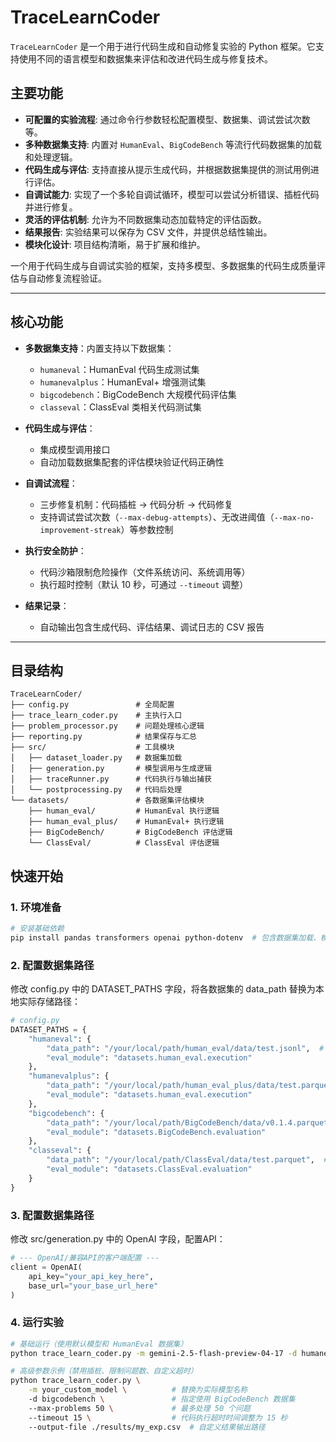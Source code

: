 # TraceLearnCoder

`TraceLearnCoder` 是一个用于进行代码生成和自动修复实验的 Python 框架。它支持使用不同的语言模型和数据集来评估和改进代码生成与修复技术。

## 主要功能

- **可配置的实验流程**: 通过命令行参数轻松配置模型、数据集、调试尝试次数等。
- **多种数据集支持**: 内置对 `HumanEval`、`BigCodeBench` 等流行代码数据集的加载和处理逻辑。
- **代码生成与评估**: 支持直接从提示生成代码，并根据数据集提供的测试用例进行评估。
- **自调试能力**: 实现了一个多轮自调试循环，模型可以尝试分析错误、插桩代码并进行修复。
- **灵活的评估机制**: 允许为不同数据集动态加载特定的评估函数。
- **结果报告**: 实验结果可以保存为 CSV 文件，并提供总结性输出。
- **模块化设计**: 项目结构清晰，易于扩展和维护。

一个用于代码生成与自调试实验的框架，支持多模型、多数据集的代码生成质量评估与自动修复流程验证。

---

## 核心功能

- **多数据集支持**：内置支持以下数据集：
  - `humaneval`：HumanEval 代码生成测试集
  - `humanevalplus`：HumanEval+ 增强测试集
  - `bigcodebench`：BigCodeBench 大规模代码评估集
  - `classeval`：ClassEval 类相关代码测试集

- **代码生成与评估**：
  - 集成模型调用接口
  - 自动加载数据集配套的评估模块验证代码正确性

- **自调试流程**：
  - 三步修复机制：代码插桩 → 代码分析 → 代码修复
  - 支持调试尝试次数（`--max-debug-attempts`）、无改进阈值（`--max-no-improvement-streak`）等参数控制

- **执行安全防护**：
  - 代码沙箱限制危险操作（文件系统访问、系统调用等）
  - 执行超时控制（默认 10 秒，可通过 `--timeout` 调整）

- **结果记录**：
  - 自动输出包含生成代码、评估结果、调试日志的 CSV 报告

---

## 目录结构

```plaintext
TraceLearnCoder/
├── config.py               # 全局配置
├── trace_learn_coder.py    # 主执行入口
├── problem_processor.py    # 问题处理核心逻辑
├── reporting.py            # 结果保存与汇总
├── src/                    # 工具模块
│   ├── dataset_loader.py   # 数据集加载
│   ├── generation.py       # 模型调用与生成逻辑
│   ├── traceRunner.py      # 代码执行与输出捕获
│   └── postprocessing.py   # 代码后处理
└── datasets/               # 各数据集评估模块
    ├── human_eval/         # HumanEval 执行逻辑
    ├── human_eval_plus/    # HumanEval+ 执行逻辑
    ├── BigCodeBench/       # BigCodeBench 评估逻辑
    └── ClassEval/          # ClassEval 评估逻辑
```

## 快速开始

### 1. 环境准备
```bash
# 安装基础依赖
pip install pandas transformers openai python-dotenv  # 包含数据集加载、模型调用、环境变量管理库
```

### 2. 配置数据集路径

修改 config.py 中的 DATASET_PATHS 字段，将各数据集的 data_path 替换为本地实际存储路径：
```python
# config.py
DATASET_PATHS = {
    "humaneval": {
        "data_path": "/your/local/path/human_eval/data/test.jsonl",  # 本地 HumanEval 测试集路径（JSONL）
        "eval_module": "datasets.human_eval.execution"
    },
    "humanevalplus": {
        "data_path": "/your/local/path/human_eval_plus/data/test.parquet",  # 本地 HumanEval+ 测试集路径（Parquet）
        "eval_module": "datasets.human_eval.execution"
    },
    "bigcodebench": {
        "data_path": "/your/local/path/BigCodeBench/data/v0.1.4.parquet",  # 本地 BigCodeBench 测试集路径（Parquet）
        "eval_module": "datasets.BigCodeBench.evaluation"
    },
    "classeval": {
        "data_path": "/your/local/path/ClassEval/data/test.parquet",  # 本地 ClassEval 测试集路径（Parquet）
        "eval_module": "datasets.ClassEval.evaluation"
    }
}
```

### 3. 配置数据集路径

修改 src/generation.py 中的 OpenAI 字段，配置API：
```python
# --- OpenAI/兼容API的客户端配置 ---
client = OpenAI(
    api_key="your_api_key_here", 
    base_url="your_base_url_here" 
)
```

### 4. 运行实验

```bash
# 基础运行（使用默认模型和 HumanEval 数据集）
python trace_learn_coder.py -m gemini-2.5-flash-preview-04-17 -d humaneval

# 高级参数示例（禁用插桩、限制问题数、自定义超时）
python trace_learn_coder.py \
    -m your_custom_model \          # 替换为实际模型名称
    -d bigcodebench \               # 指定使用 BigCodeBench 数据集
    --max-problems 50 \             # 最多处理 50 个问题
    --timeout 15 \                  # 代码执行超时时间调整为 15 秒
    --output-file ./results/my_exp.csv  # 自定义结果输出路径
```
